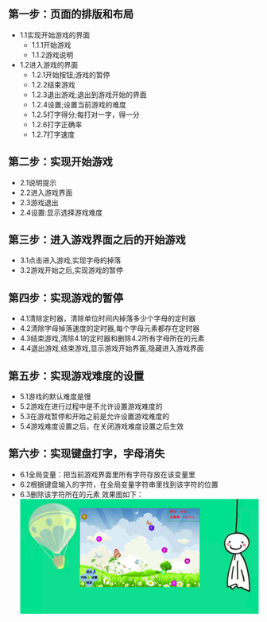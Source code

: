 
## 第一步：页面的排版和布局
* 1.1实现开始游戏的界面
  * 1.1.1开始游戏
  * 1.1.2游戏说明
* 1.2进入游戏的界面
  * 1.2.1开始按钮;游戏的暂停
  * 1.2.2结束游戏
  * 1.2.3退出游戏;退出到游戏开始的界面
  * 1.2.4设置;设置当前游戏的难度
  * 1.2.5打字得分;每打对一字，得一分
  * 1.2.6打字正确率
  * 1.2.7打字速度
## 第二步：实现开始游戏
* 2.1说明提示
* 2.2进入游戏界面
* 2.3游戏退出
* 2.4设置:显示选择游戏难度
## 第三步：进入游戏界面之后的开始游戏
* 3.1点击进入游戏,实现字母的掉落
* 3.2游戏开始之后,实现游戏的暂停
## 第四步：实现游戏的暂停
* 4.1清除定时器，清除单位时间内掉落多少个字母的定时器
* 4.2清除字母掉落速度的定时器,每个字母元素都存在定时器
* 4.3结束游戏,清除4.1的定时器和删除4.2所有字母所在的元素
* 4.4退出游戏,结束游戏,显示游戏开始界面,隐藏进入游戏界面
## 第五步：实现游戏难度的设置
* 5.1游戏的默认难度是慢
* 5.2游戏在进行过程中是不允许设置游戏难度的
* 5.3在游戏暂停和开始之前是允许设置游戏难度的
* 5.4游戏难度设置之后，在关闭游戏难度设置之后生效
## 第六步：实现键盘打字，字母消失
*  6.1全局变量：把当前游戏界面里所有字符存放在该变量里
*  6.2根据键盘输入的字符，在全局变量字符串里找到该字符的位置
*  6.3删除该字符所在的元素
效果图如下：
![](https://github.com/lishundi/TypingGame/blob/master/game.png)
